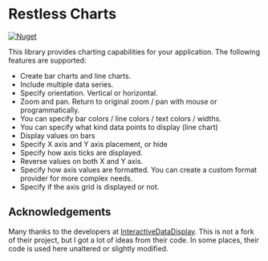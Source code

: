 # Restless Charts
[![Nuget](https://img.shields.io/nuget/v/Restless.Charts.svg?style=flat-square)](https://www.nuget.org/packages/Restless.Charts/)

This library provides charting capabilities for your application. The following features are supported:

-	Create bar charts and line charts.
-	Include multiple data series.
-	Specify orientation. Vertical or horizontal.
-	Zoom and pan. Return to original zoom / pan with mouse or programmatically.
-	You can specify bar colors / line colors / text colors / widths.
-	You can specify what kind data points to display (line chart)
-	Display values on bars
-	Specify X axis and Y axis placement, or hide
-	Specify how axis ticks are displayed.
-	Reverse values on both X and Y axis.
-	Specify how axis values are formatted. You can create a custom format provider for more complex needs.
-	Specify if the axis grid is displayed or not.

## Acknowledgements

Many thanks to the developers at [InteractiveDataDisplay](https://github.com/Microsoft/InteractiveDataDisplay.WPF).
This is not a fork of their project, but I got a lot of ideas from their code. In some places, their code is used here
unaltered or slightly modified.
